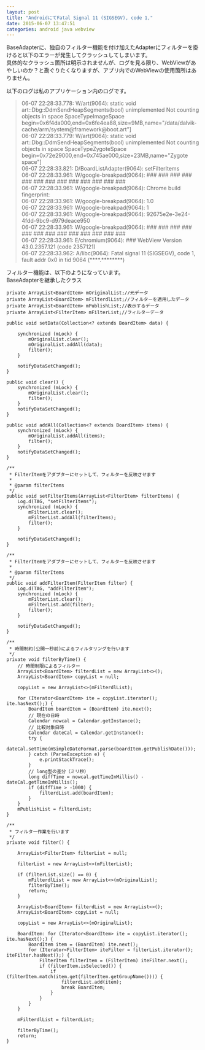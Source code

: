 ```yaml
---
layout: post
title: "AndroidにてFatal Signal 11 (SIGSEGV), code 1,"
date: 2015-06-07 13:47:51
categories: android java webview
---
```

<p>BaseAdapterに、独自のフィルター機能を付け加えたAdapterにフィルターを掛けると以下のエラーが発生してクラッシュしてしまいます。<br>
具体的なクラッシュ箇所は明示されませんが、ログを見る限り、WebViewがあやしいのか？と勘ぐりたくなりますが、アプリ内でのWebViewの使用箇所はありません。</p>

<p>以下のログは私のアプリケーション内のログです。</p>

<blockquote>
  <p>06-07 22:28:33.778: W/art(9064): static void art::Dbg::DdmSendHeapSegments(bool) unimplemented Not counting objects in space SpaceTypeImageSpace begin=0x6f4da000,end=0x6fe4ea88,size=9MB,name="/data/dalvik-cache/arm/system@framework@boot.art"]<br>
  06-07 22:28:33.779: W/art(9064): static void art::Dbg::DdmSendHeapSegments(bool) unimplemented Not counting objects in space SpaceTypeZygoteSpace begin=0x72e29000,end=0x745ae000,size=23MB,name="Zygote space"]<br>
  06-07 22:28:33.821: D/BoardListAdapter(9064): setFilterItems<br>
  06-07 22:28:33.961: W/google-breakpad(9064): ### ### ### ### ### ### ### ### ### ### ### ### ###<br>
  06-07 22:28:33.961: W/google-breakpad(9064): Chrome build fingerprint:<br>
  06-07 22:28:33.961: W/google-breakpad(9064): 1.0<br>
  06-07 22:28:33.961: W/google-breakpad(9064): 1<br>
  06-07 22:28:33.961: W/google-breakpad(9064): 92675e2e-3e24-4fdd-9bc9-d979deace950<br>
  06-07 22:28:33.961: W/google-breakpad(9064): ### ### ### ### ### ### ### ### ### ### ### ### ###<br>
  06-07 22:28:33.961: E/chromium(9064): ### WebView Version 43.0.2357.121 (code 2357121)<br>
  06-07 22:28:33.962: A/libc(9064): Fatal signal 11 (SIGSEGV), code 1, fault addr 0x0 in tid 9064 (****.********)</p>
</blockquote>

<p>フィルター機能は、以下のようになっています。<br>
BaseAdapterを継承したクラス</p>

<pre><code>private ArrayList&lt;BoardItem&gt; mOriginalList;//元データ
private ArrayList&lt;BoardItem&gt; mFilterdlList;//フィルターを適用したデータ
private ArrayList&lt;BoardItem&gt; mPublishList;//表示するデータ
private ArrayList&lt;FilterItem&gt; mFilterList;//フィルターデータ

public void setData(Collection&lt;? extends BoardItem&gt; data) {

    synchronized (mLock) {
        mOriginalList.clear();
        mOriginalList.addAll(data);
        filter();
    }

    notifyDataSetChanged();
}

public void clear() {
    synchronized (mLock) {
        mOriginalList.clear();
        filter();
    }
    notifyDataSetChanged();
}

public void addAll(Collection&lt;? extends BoardItem&gt; items) {
    synchronized (mLock) {
        mOriginalList.addAll(items);
        filter();
    }
    notifyDataSetChanged();
}

/**
 * FilterItemをアダプターにセットして、フィルターを反映させます
 * 
 * @param filterItems
 */
public void setFilterItems(ArrayList&lt;FilterItem&gt; filterItems) {
    Log.d(TAG, "setFilterItems");
    synchronized (mLock) {
        mFilterList.clear();
        mFilterList.addAll(filterItems);
        filter();
    }

    notifyDataSetChanged();
}

/**
 * FilterItemをアダプターにセットして、フィルターを反映させます
 * 
 * @param filterItems
 */
public void addFilterItem(FilterItem filter) {
    Log.d(TAG, "addFilterItem");
    synchronized (mLock) {
        mFilterList.clear();
        mFilterList.add(filter);
        filter();
    }

    notifyDataSetChanged();
}

/**
 * 時間制約(公開一秒前)によるフィルタリングを行います
 */
private void filterByTime() {
    // 時間制限によるフィルター
    ArrayList&lt;BoardItem&gt; filterdList = new ArrayList&lt;&gt;();
    ArrayList&lt;BoardItem&gt; copyList = null;

    copyList = new ArrayList&lt;&gt;(mFilterdlList);

    for (Iterator&lt;BoardItem&gt; ite = copyList.iterator(); ite.hasNext();) {
        BoardItem boardItem = (BoardItem) ite.next();
        // 現在の日時
        Calendar nowcal = Calendar.getInstance();
        // 比較対象日時
        Calendar dateCal = Calendar.getInstance();
        try {
            dateCal.setTime(mSimpleDateFormat.parse(boardItem.getPublishDate()));
        } catch (ParseException e) {
            e.printStackTrace();
        }
        // long型の差分（ミリ秒）
        long diffTime = nowcal.getTimeInMillis() - dateCal.getTimeInMillis();
        if (diffTime &gt; -1000) {
            filterdList.add(boardItem);
        }
    }
    mPublishList = filterdList;
}

/**
 * フィルター作業を行います
 */
private void filter() {

    ArrayList&lt;FilterItem&gt; filterList = null;

    filterList = new ArrayList&lt;&gt;(mFilterList);

    if (filterList.size() == 0) {
        mFilterdlList = new ArrayList&lt;&gt;(mOriginalList);
        filterByTime();
        return;
    }

    ArrayList&lt;BoardItem&gt; filterdList = new ArrayList&lt;&gt;();
    ArrayList&lt;BoardItem&gt; copyList = null;

    copyList = new ArrayList&lt;&gt;(mOriginalList);

    BoardItem: for (Iterator&lt;BoardItem&gt; ite = copyList.iterator(); ite.hasNext();) {
        BoardItem item = (BoardItem) ite.next();
        for (Iterator&lt;FilterItem&gt; iteFilter = filterList.iterator(); iteFilter.hasNext();) {
            FilterItem filterItem = (FilterItem) iteFilter.next();
            if (filterItem.isSelected()) {
                if (filterItem.match(item.get(filterItem.getGroupName()))) {
                    filterdList.add(item);
                    break BoardItem;
                }
            }
        }
    }

    mFilterdlList = filterdList;

    filterByTime();
    return;
}
</code></pre>
